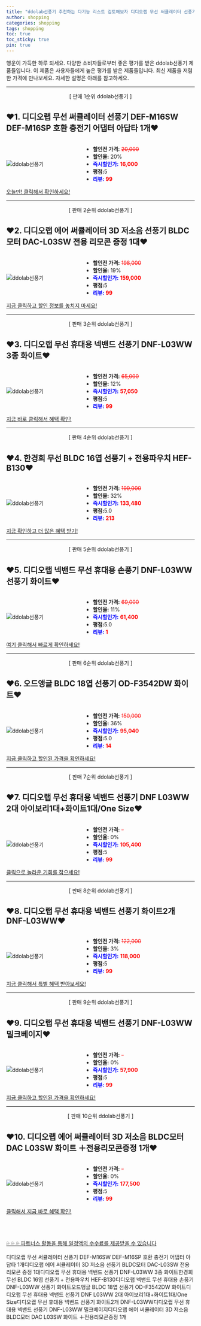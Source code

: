 ```yaml
---
title: "ddolab선풍기 추천하는 다기능 리스트 검토해보자 디디오랩 무선 써큘레이터 선풍기 DEF-M16SW"
author: shopping
categories: shopping
tags: shopping
toc: true
toc_sticky: true
pin: true
---
```

행운이 가득한 하루 되세요. 다양한 소비자들로부터 좋은 평가를 받은 ddolab선풍기 제품들입니다. 이 제품은 사용자들에게 높은 평가를 받은 제품들입니다. 최신 제품을 저렴한 가격에 만나보세요. 자세한 설명은 아래를 참고하세요.

---
<p class="toplist" style="margin: 0 auto; display: block; width: fit-content;">[ 판매 1순위 ddolab선풍기 ]</p>

<h2><strong>❤️1. 디디오랩 무선 써큘레이터 선풍기 DEF-M16SW DEF-M16SP 호환 충전기 어댑터 아답타 1개❤️</strong></h2>

<div style="display: flex; align-items: center;">
    <div style="flex: 0.4;">
        <img src="https://thumbnail6.coupangcdn.com/thumbnails/remote/230x230ex/image/vendor_inventory/0ef4/1f1d85d67d000989c97178ddf6166c80f6198331a2d4e0e3dad0b4949b91.jpg" alt="ddolab선풍기" style="max-width: 100%;">
    </div>
    <div style="flex: 0.6; margin-left: 10px;">
        <ul>
            <li><strong>할인전 가격:</strong> <del style="color: red;">20,000</del></li>
            <li><strong>할인율:</strong> 20%</li>
            <li><span style='color:blue'><strong>즉시할인가:</strong></span> <span style='color:red'><strong>16,000</strong></span></li>
            <li><strong>평점:</strong>5</li>
            <li><span style='color:blue'><strong>리뷰:</strong></span> <span style='color:red'><strong>99</strong></span></li>
        </ul>
    </div>
</div>
<div class="center">
    <a href="https://William4Davisa.github.io?lptag=AF9450613&subid=githubio&pageKey=8220414985&traceid=V0-153&itemId=23625538079&vendorItemId=90651065710" class="myButton">
        오늘만! 클릭해서 확인하세요!
    </a>
</div>


---
<p class="toplist" style="margin: 0 auto; display: block; width: fit-content;">[ 판매 2순위 ddolab선풍기 ]</p>

<h2><strong>❤️2. 디디오랩 에어 써큘레이터 3D 저소음 선풍기 BLDC모터 DAC-L03SW 전용 리모콘 증정 1대❤️</strong></h2>

<div style="display: flex; align-items: center;">
    <div style="flex: 0.4;">
        <img src="https://thumbnail10.coupangcdn.com/thumbnails/remote/230x230ex/image/vendor_inventory/6ed9/0d09c8a0553f651fd857eb3c562f82d104d6d13f5ad85d71dc8a0dd3759c.png" alt="ddolab선풍기" style="max-width: 100%;">
    </div>
    <div style="flex: 0.6; margin-left: 10px;">
        <ul>
            <li><strong>할인전 가격:</strong> <del style="color: red;">198,000</del></li>
            <li><strong>할인율:</strong> 19%</li>
            <li><span style='color:blue'><strong>즉시할인가:</strong></span> <span style='color:red'><strong>159,000</strong></span></li>
            <li><strong>평점:</strong>5</li>
            <li><span style='color:blue'><strong>리뷰:</strong></span> <span style='color:red'><strong>99</strong></span></li>
        </ul>
    </div>
</div>
<div class="center">
    <a href="https://William4Davisa.github.io?lptag=AF9450613&subid=githubio&pageKey=8210083289&traceid=V0-153&itemId=23561742270&vendorItemId=90754345621" class="myButton">
        지금 클릭하고 할인 정보를 놓치지 마세요!
    </a>
</div>


---
<p class="toplist" style="margin: 0 auto; display: block; width: fit-content;">[ 판매 3순위 ddolab선풍기 ]</p>

<h2><strong>❤️3. 디디오랩 무선 휴대용 넥밴드 선풍기 DNF-L03WW 3종 화이트❤️</strong></h2>

<div style="display: flex; align-items: center;">
    <div style="flex: 0.4;">
        <img src="https://thumbnail8.coupangcdn.com/thumbnails/remote/230x230ex/image/vendor_inventory/0d59/430a6c44d83576fd1d8d8e54f45d39435b2460412a755ceffde1478b87e6.png" alt="ddolab선풍기" style="max-width: 100%;">
    </div>
    <div style="flex: 0.6; margin-left: 10px;">
        <ul>
            <li><strong>할인전 가격:</strong> <del style="color: red;">65,000</del></li>
            <li><strong>할인율:</strong> 12%</li>
            <li><span style='color:blue'><strong>즉시할인가:</strong></span> <span style='color:red'><strong>57,050</strong></span></li>
            <li><strong>평점:</strong>5</li>
            <li><span style='color:blue'><strong>리뷰:</strong></span> <span style='color:red'><strong>99</strong></span></li>
        </ul>
    </div>
</div>
<div class="center">
    <a href="https://William4Davisa.github.io?lptag=AF9450613&subid=githubio&pageKey=8145632799&traceid=V0-153&itemId=23158306094&vendorItemId=90273913118" class="myButton">
        지금 바로 클릭해서 혜택 확인!
    </a>
</div>


---
<p class="toplist" style="margin: 0 auto; display: block; width: fit-content;">[ 판매 4순위 ddolab선풍기 ]</p>

<h2><strong>❤️4. 한경희 무선 BLDC 16엽 선풍기 + 전용파우치 HEF-B130❤️</strong></h2>

<div style="display: flex; align-items: center;">
    <div style="flex: 0.4;">
        <img src="https://thumbnail9.coupangcdn.com/thumbnails/remote/230x230ex/image/retail/images/5370331811568339-a13eb407-9087-4db6-b23e-53d5ce5ff61c.jpg" alt="ddolab선풍기" style="max-width: 100%;">
    </div>
    <div style="flex: 0.6; margin-left: 10px;">
        <ul>
            <li><strong>할인전 가격:</strong> <del style="color: red;">199,000</del></li>
            <li><strong>할인율:</strong> 32%</li>
            <li><span style='color:blue'><strong>즉시할인가:</strong></span> <span style='color:red'><strong>133,480</strong></span></li>
            <li><strong>평점:</strong>5.0</li>
            <li><span style='color:blue'><strong>리뷰:</strong></span> <span style='color:red'><strong>213</strong></span></li>
        </ul>
    </div>
</div>
<div class="center">
    <a href="https://William4Davisa.github.io?lptag=AF9450613&subid=githubio&pageKey=7311114647&traceid=V0-153&itemId=18729997876&vendorItemId=85862574856" class="myButton">
        지금 확인하고 더 많은 혜택 받기!
    </a>
</div>


---
<p class="toplist" style="margin: 0 auto; display: block; width: fit-content;">[ 판매 5순위 ddolab선풍기 ]</p>

<h2><strong>❤️5. 디디오랩 넥밴드 무선 휴대용 손풍기 DNF-L03WW 선풍기 화이트❤️</strong></h2>

<div style="display: flex; align-items: center;">
    <div style="flex: 0.4;">
        <img src="https://thumbnail7.coupangcdn.com/thumbnails/remote/230x230ex/image/vendor_inventory/2685/94cfd348415ee192d6122da58550f9d77149532fa5c89e9d5daaab98dbed.png" alt="ddolab선풍기" style="max-width: 100%;">
    </div>
    <div style="flex: 0.6; margin-left: 10px;">
        <ul>
            <li><strong>할인전 가격:</strong> <del style="color: red;">69,000</del></li>
            <li><strong>할인율:</strong> 11%</li>
            <li><span style='color:blue'><strong>즉시할인가:</strong></span> <span style='color:red'><strong>61,400</strong></span></li>
            <li><strong>평점:</strong>5.0</li>
            <li><span style='color:blue'><strong>리뷰:</strong></span> <span style='color:red'><strong>1</strong></span></li>
        </ul>
    </div>
</div>
<div class="center">
    <a href="https://William4Davisa.github.io?lptag=AF9450613&subid=githubio&pageKey=7530323822&traceid=V0-153&itemId=19770150337&vendorItemId=90189438052" class="myButton">
        여기 클릭해서 빠르게 확인하세요!
    </a>
</div>


---
<p class="toplist" style="margin: 0 auto; display: block; width: fit-content;">[ 판매 6순위 ddolab선풍기 ]</p>

<h2><strong>❤️6. 오드앵글 BLDC 18엽 선풍기 OD-F3542DW 화이트❤️</strong></h2>

<div style="display: flex; align-items: center;">
    <div style="flex: 0.4;">
        <img src="https://thumbnail8.coupangcdn.com/thumbnails/remote/230x230ex/image/retail/images/2024/05/16/13/7/fb8bcb9b-fd87-4723-9b6e-5c34f238d892.jpg" alt="ddolab선풍기" style="max-width: 100%;">
    </div>
    <div style="flex: 0.6; margin-left: 10px;">
        <ul>
            <li><strong>할인전 가격:</strong> <del style="color: red;">150,000</del></li>
            <li><strong>할인율:</strong> 36%</li>
            <li><span style='color:blue'><strong>즉시할인가:</strong></span> <span style='color:red'><strong>95,040</strong></span></li>
            <li><strong>평점:</strong>5.0</li>
            <li><span style='color:blue'><strong>리뷰:</strong></span> <span style='color:red'><strong>14</strong></span></li>
        </ul>
    </div>
</div>
<div class="center">
    <a href="https://William4Davisa.github.io?lptag=AF9450613&subid=githubio&pageKey=8071119641&traceid=V0-153&itemId=22717258824&vendorItemId=89965677127" class="myButton">
        지금 클릭하고 할인된 가격을 확인하세요!
    </a>
</div>


---
<p class="toplist" style="margin: 0 auto; display: block; width: fit-content;">[ 판매 7순위 ddolab선풍기 ]</p>

<h2><strong>❤️7. 디디오랩 무선 휴대용 넥밴드 선풍기 DNF L03WW 2대 아이보리1대+화이트1대/One Size❤️</strong></h2>

<div style="display: flex; align-items: center;">
    <div style="flex: 0.4;">
        <img src="https://thumbnail7.coupangcdn.com/thumbnails/remote/230x230ex/image/vendor_inventory/9f7f/d1f5985c1c32dbbe7c30e9576ddc7429d733bc773eb890f847650a495a23.png" alt="ddolab선풍기" style="max-width: 100%;">
    </div>
    <div style="flex: 0.6; margin-left: 10px;">
        <ul>
            <li><strong>할인전 가격:</strong> <del style="color: red;">-</del></li>
            <li><strong>할인율:</strong> 0%</li>
            <li><span style='color:blue'><strong>즉시할인가:</strong></span> <span style='color:red'><strong>105,400</strong></span></li>
            <li><strong>평점:</strong>5</li>
            <li><span style='color:blue'><strong>리뷰:</strong></span> <span style='color:red'><strong>99</strong></span></li>
        </ul>
    </div>
</div>
<div class="center">
    <a href="https://William4Davisa.github.io?lptag=AF9450613&subid=githubio&pageKey=8149288713&traceid=V0-153&itemId=23184026384&vendorItemId=90216709881" class="myButton">
        클릭으로 놀라운 기회를 잡으세요!
    </a>
</div>


---
<p class="toplist" style="margin: 0 auto; display: block; width: fit-content;">[ 판매 8순위 ddolab선풍기 ]</p>

<h2><strong>❤️8. 디디오랩 무선 휴대용 넥밴드 선풍기 화이트2개 DNF-L03WW❤️</strong></h2>

<div style="display: flex; align-items: center;">
    <div style="flex: 0.4;">
        <img src="https://thumbnail8.coupangcdn.com/thumbnails/remote/230x230ex/image/vendor_inventory/0d59/430a6c44d83576fd1d8d8e54f45d39435b2460412a755ceffde1478b87e6.png" alt="ddolab선풍기" style="max-width: 100%;">
    </div>
    <div style="flex: 0.6; margin-left: 10px;">
        <ul>
            <li><strong>할인전 가격:</strong> <del style="color: red;">122,000</del></li>
            <li><strong>할인율:</strong> 3%</li>
            <li><span style='color:blue'><strong>즉시할인가:</strong></span> <span style='color:red'><strong>118,000</strong></span></li>
            <li><strong>평점:</strong>5</li>
            <li><span style='color:blue'><strong>리뷰:</strong></span> <span style='color:red'><strong>99</strong></span></li>
        </ul>
    </div>
</div>
<div class="center">
    <a href="https://William4Davisa.github.io?lptag=AF9450613&subid=githubio&pageKey=8135850978&traceid=V0-153&itemId=23110824779&vendorItemId=90189458891" class="myButton">
        지금 클릭해서 특별 혜택 받아보세요!
    </a>
</div>


---
<p class="toplist" style="margin: 0 auto; display: block; width: fit-content;">[ 판매 9순위 ddolab선풍기 ]</p>

<h2><strong>❤️9. 디디오랩 무선 휴대용 넥밴드 선풍기 DNF-L03WW 밀크베이지❤️</strong></h2>

<div style="display: flex; align-items: center;">
    <div style="flex: 0.4;">
        <img src="https://thumbnail8.coupangcdn.com/thumbnails/remote/230x230ex/image/vendor_inventory/42b3/5cff99644a82af9d9c421c9cb10bb8fb9c06a5f47dbb84c2b2bc6bbc6fed.jpeg" alt="ddolab선풍기" style="max-width: 100%;">
    </div>
    <div style="flex: 0.6; margin-left: 10px;">
        <ul>
            <li><strong>할인전 가격:</strong> <del style="color: red;">-</del></li>
            <li><strong>할인율:</strong> 0%</li>
            <li><span style='color:blue'><strong>즉시할인가:</strong></span> <span style='color:red'><strong>57,900</strong></span></li>
            <li><strong>평점:</strong>5</li>
            <li><span style='color:blue'><strong>리뷰:</strong></span> <span style='color:red'><strong>99</strong></span></li>
        </ul>
    </div>
</div>
<div class="center">
    <a href="https://William4Davisa.github.io?lptag=AF9450613&subid=githubio&pageKey=8183889672&traceid=V0-153&itemId=23402541410&vendorItemId=90429728387" class="myButton">
        지금 클릭하고 할인된 가격을 확인하세요!
    </a>
</div>


---
<p class="toplist" style="margin: 0 auto; display: block; width: fit-content;">[ 판매 10순위 ddolab선풍기 ]</p>

<h2><strong>❤️10. 디디오랩 에어 써큘레이터 3D 저소음 BLDC모터 DAC L03SW 화이트 ＋전용리모콘증정 1개❤️</strong></h2>

<div style="display: flex; align-items: center;">
    <div style="flex: 0.4;">
        <img src="https://thumbnail8.coupangcdn.com/thumbnails/remote/230x230ex/image/vendor_inventory/12e7/f07799b5bf3934aff15a72ab911c3233ec48972c9b34358bb0bc5cb267f0.png" alt="ddolab선풍기" style="max-width: 100%;">
    </div>
    <div style="flex: 0.6; margin-left: 10px;">
        <ul>
            <li><strong>할인전 가격:</strong> <del style="color: red;">-</del></li>
            <li><strong>할인율:</strong> 0%</li>
            <li><span style='color:blue'><strong>즉시할인가:</strong></span> <span style='color:red'><strong>177,500</strong></span></li>
            <li><strong>평점:</strong>5</li>
            <li><span style='color:blue'><strong>리뷰:</strong></span> <span style='color:red'><strong>99</strong></span></li>
        </ul>
    </div>
</div>
<div class="center">
    <a href="https://William4Davisa.github.io?lptag=AF9450613&subid=githubio&pageKey=7624257515&traceid=V0-153&itemId=20220532291&vendorItemId=90216711789" class="myButton">
        클릭해서 지금 바로 혜택 확인!
    </a>
</div>

<br><br><br>[💦 💦 💦 파트너스 활동을 통해 일정액의 수수료를 제공받을 수 있습니다](https://link.coupang.com/a/bcpT2c)<br><br>디디오랩 무선 써큘레이터 선풍기 DEF-M16SW DEF-M16SP 호환 충전기 어댑터 아답타 1개디디오랩 에어 써큘레이터 3D 저소음 선풍기 BLDC모터 DAC-L03SW 전용 리모콘 증정 1대디디오랩 무선 휴대용 넥밴드 선풍기 DNF-L03WW 3종 화이트한경희 무선 BLDC 16엽 선풍기 + 전용파우치 HEF-B130디디오랩 넥밴드 무선 휴대용 손풍기 DNF-L03WW 선풍기 화이트오드앵글 BLDC 18엽 선풍기 OD-F3542DW 화이트디디오랩 무선 휴대용 넥밴드 선풍기 DNF L03WW 2대 아이보리1대+화이트1대/One Size디디오랩 무선 휴대용 넥밴드 선풍기 화이트2개 DNF-L03WW디디오랩 무선 휴대용 넥밴드 선풍기 DNF-L03WW 밀크베이지디디오랩 에어 써큘레이터 3D 저소음 BLDC모터 DAC L03SW 화이트 ＋전용리모콘증정 1개